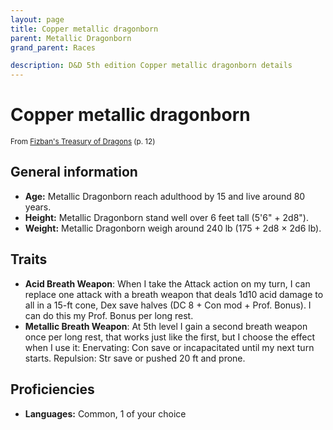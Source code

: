 ```yaml
---
layout: page
title: Copper metallic dragonborn
parent: Metallic Dragonborn
grand_parent: Races

description: D&D 5th edition Copper metallic dragonborn details
---
```


# Copper metallic dragonborn

<small>From <a target="_blank" href="https://dnd.wizards.com/products/treasury-dragons">Fizban's Treasury of Dragons</a> (p. 12)</small>


## General information

- **Age:** Metallic Dragonborn reach adulthood by 15 and live around 80 years.
- **Height:** Metallic Dragonborn stand well over 6 feet tall (5'6" + 2d8").
- **Weight:** Metallic Dragonborn weigh around 240 lb (175 + 2d8 × 2d6 lb).

## Traits

- **Acid Breath Weapon**: When I take the Attack action on my turn, I can replace one attack with a breath weapon that deals 1d10 acid damage to all in a 15-ft cone, Dex save halves (DC 8 + Con mod + Prof. Bonus). I can do this my Prof. Bonus per long rest.
- **Metallic Breath Weapon**: At 5th level I gain a second breath weapon once per long rest, that works just like the first, but I choose the effect when I use it: Enervating: Con save or incapacitated until my next turn starts. Repulsion: Str save or pushed 20 ft and prone.

## Proficiencies

- **Languages:** Common, 1 of your choice